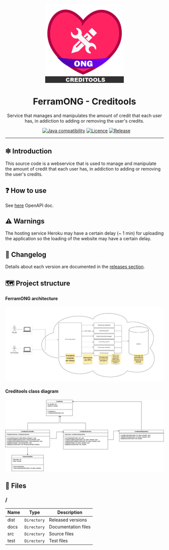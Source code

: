 <p align='center'>
<img width="250px" src='https://raw.githubusercontent.com/FerramONG/ferramong-creditools/master/docs/img/logo/logo.png?raw=true' />
</p>

<h1 align='center'>FerramONG - Creditools</h1>
<p align='center'>Service that manages and manipulates the amount of credit that each user has, in addiction to adding or removing the user's credits.</p>
<p align="center">
  <a href="https://github.com/FerramONG/ferramong-creditools/actions/workflows/windows.yml"><img src="https://github.com/FerramONG/ferramong-creditools/actions/workflows/windows.yml/badge.svg" alt=""></a>
	<a href="https://github.com/FerramONG/ferramong-creditools/actions/workflows/macos.yml"><img src="https://github.com/FerramONG/ferramong-creditools/actions/workflows/macos.yml/badge.svg" alt=""></a>
	<a href="https://github.com/FerramONG/ferramong-creditools/actions/workflows/ubuntu.yml"><img src="https://github.com/FerramONG/ferramong-creditools/actions/workflows/ubuntu.yml/badge.svg" alt=""></a>
  <a href="http://java.oracle.com"><img src="https://img.shields.io/badge/java-12+-D0008F.svg" alt="Java compatibility"></a>
  <a href="https://github.com/FerramONG/ferramong-creditools/blob/master/LICENCE"><img src="https://img.shields.io/badge/Licence-BSD0-919191.svg" alt="Licence"></a>
	<a href="https://github.com/FerramONG/ferramong-creditools/releases"><img src="https://img.shields.io/github/v/release/FerramONG/ferramong-creditools" alt="Release"></a>
</p>
<hr />

## ❇ Introduction
This source code is a webservice that is used to manage and manipulate the amount of credit that each user has, in addiction to adding or removing the user's credits.

## ❓ How to use
See [here](https://ferramong-creditools.herokuapp.com/swagger-ui/index.html?configUrl=/v3/api-docs/swagger-config) OpenAPI doc.

## ⚠ Warnings
The hosting service Heroku may have a certain delay (~ 1 min) for uploading the application so the loading of the website may have a certain delay. 

## 🚩 Changelog
Details about each version are documented in the [releases section](https://github.com/FerramONG/ferramong-creditools/releases).

## 🗺 Project structure
#### FerramONG architecture
![global-schema](https://raw.githubusercontent.com/FerramONG/ferramong-creditools/master/docs/img/schemas/architecture.png?raw=true)

#### Creditools class diagram
![class-diagram](https://raw.githubusercontent.com/FerramONG/ferramong-creditools/master/docs/img/diagrams/class-diagram.png?raw=true)

## 📁 Files
### /
|        Name 	|Type|Description|
|----------------|-------------------------------|-----------------------------|
|dist |`Directory`|Released versions|
|docs |`Directory`|Documentation files|
|src     |`Directory`| Source files |
|test     |`Directory`| Test files |
